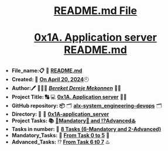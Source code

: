 <H1 align="center", height="1500"> <ins> README.md File </ins> </H1>
<H1 align="center"> <ins> 0x1A. Application server README.md</ins> </H1>

##

* **File_name:📋** 📖 [**README.md**](https://github.com/BekaHabesha/alx-system_engineering-devops/blob/master/0x1A-application_server/README.md)
* **Created: 📅** <ins>**On April 20, 2024**</ins>🕙
* **Author:🖊️** 👨🏻‍💻 [***Bereket Dereje Mekonnen***](https://intranet.alxswe.com/users/BereketDerejeMekonnen) 🧑‍💻
* **Project Title: 🔠**  💻 [**0x1A. Application server**](https://intranet.alxswe.com/projects/311) 📝🔡
* **GitHub repository: 📦** 🗂 [**alx-system_engineering-devops**](https://github.com/BekaHabesha/alx-system_engineering-devops) 🗂
* **Directory: 💼** 📂 [**0x1A-application_server**](https://github.com/BekaHabesha/alx-system_engineering-devops/tree/master/0x1A-application_server)
* **Project Tasks: 📚** <ins>**💯Mandatory💯 and ⁉️Advanced♨️**</ins>
* **Tasks in number: 🔢** <ins>**8 Tasks (6-Mandatory and 2-Advanced)**</ins>
* **Mandatory_Tasks:** 💯 <ins>**From Task 0 to 5**</ins> 💯
* **Advanced_Tasks:** ⁉️ <ins>**From Task 6 t0 7**</ins> ♨️

### 
